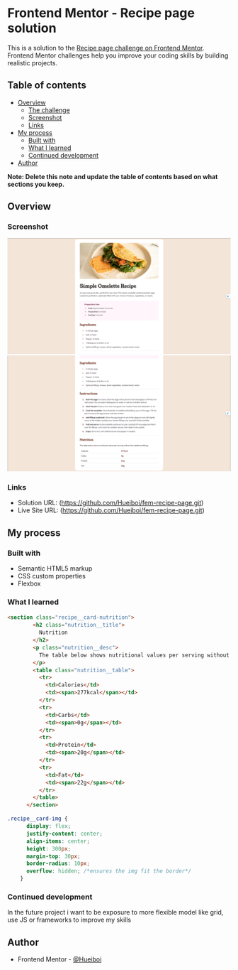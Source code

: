 # Frontend Mentor - Recipe page solution

This is a solution to the [Recipe page challenge on Frontend Mentor](https://www.frontendmentor.io/challenges/recipe-page-KiTsR8QQKm). Frontend Mentor challenges help you improve your coding skills by building realistic projects. 

## Table of contents

- [Overview](#overview)
  - [The challenge](#the-challenge)
  - [Screenshot](#screenshot)
  - [Links](#links)
- [My process](#my-process)
  - [Built with](#built-with)
  - [What I learned](#what-i-learned)
  - [Continued development](#continued-development)
- [Author](#author)

**Note: Delete this note and update the table of contents based on what sections you keep.**

## Overview

### Screenshot

![Page 1](image-1.png)
![Page 2](image-2.png)
 
### Links

- Solution URL: (https://github.com/Hueiboi/fem-recipe-page.git)
- Live Site URL: (https://github.com/Hueiboi/fem-recipe-page.git)

## My process

### Built with

- Semantic HTML5 markup
- CSS custom properties
- Flexbox

### What I learned
```html
<section class="recipe__card-nutrition">
        <h2 class="nutrition__title">
          Nutrition
        </h2>
        <p class="nutrition__desc">
          The table below shows nutritional values per serving without the additional fillings.
        </p>
        <table class="nutrition__table">
          <tr>
            <td>Calories</td>
            <td><span>277kcal</span></td>
          </tr>
          <tr>
            <td>Carbs</td>
            <td><span>0g</span></td>
          </tr>
          <tr>
            <td>Protein</td>
            <td><span>20g</span></td>
          </tr>
          <tr>
            <td>Fat</td>
            <td><span>22g</span></td>
          </tr>
        </table>
      </section>
```
```css
.recipe__card-img {
      display: flex;
      justify-content: center;
      align-items: center;
      height: 300px;
      margin-top: 30px;
      border-radius: 10px;
      overflow: hidden; /*ensures the img fit the border*/
    }
```

### Continued development

In the future project i want to be exposure to more flexible model like grid, use JS or frameworks to improve my skills 

## Author

- Frontend Mentor - [@Hueiboi](https://www.frontendmentor.io/profile/Hueiboi)
